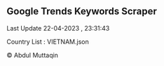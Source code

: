 

## Google Trends Keywords Scraper 
 
Last Update 22-04-2023 , 23:31:43

Country List :
VIETNAM.json



© Abdul Muttaqin 
